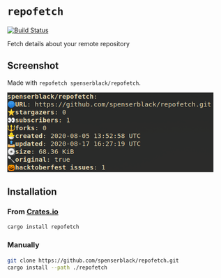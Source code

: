 # `repofetch`

[![Build Status](https://travis-ci.com/spenserblack/repofetch.svg?branch=master)](https://travis-ci.com/spenserblack/repofetch)

Fetch details about your remote repository

## Screenshot

Made with `repofetch spenserblack/repofetch`.

![screenshot](https://github.com/spenserblack/repofetch/blob/master/images/screenshot.png?raw=true)

## Installation

### From [Crates.io][crates.io]

```bash
cargo install repofetch
```

### Manually

```bash
git clone https://github.com/spenserblack/repofetch.git
cargo install --path ./repofetch
```

[crates.io]: https://crates.io/crates/repofetch
